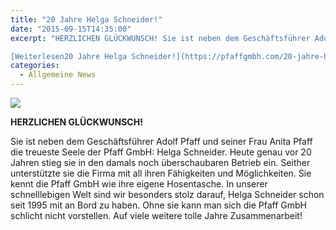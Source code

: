 ```yaml
---
title: "20 Jahre Helga Schneider!"
date: "2015-09-15T14:35:00"
excerpt: "HERZLICHEN GLÜCKWUNSCH! Sie ist neben dem Geschäftsführer Adolf Pfaff und seiner Frau Anita Pfaff die treueste Seele der Pfaff GmbH: Helga Schneider. Heute genau vor … 

[Weiterlesen20 Jahre Helga Schneider!](https://pfaffgmbh.com/20-jahre-helga-schneider/#more-714 "20 Jahre Helga Schneider!")"
categories:
  - Allgemeine News
---
```

![](https://pfaffgmbh.com/wp-content/uploads/helga-schneider-20-jahre.jpg)

**HERZLICHEN GLÜCKWUNSCH!**

Sie ist neben dem Geschäftsführer Adolf Pfaff und seiner Frau Anita Pfaff die treueste Seele der Pfaff GmbH: Helga Schneider. Heute genau vor 20 Jahren stieg sie in den damals noch überschaubaren Betrieb ein. Seither unterstützte sie die Firma mit all ihren Fähigkeiten und Möglichkeiten. Sie kennt die Pfaff GmbH wie ihre eigene Hosentasche. In unserer schnelllebigen Welt sind wir besonders stolz darauf, Helga Schneider schon seit 1995 mit an Bord zu haben. Ohne sie kann man sich die Pfaff GmbH schlicht nicht vorstellen. Auf viele weitere tolle Jahre Zusammenarbeit!